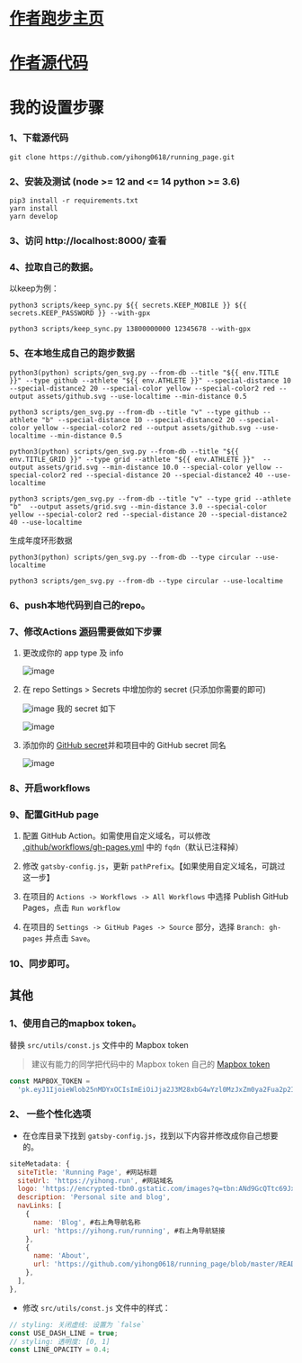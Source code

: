 
# [作者跑步主页](https://yihong.run/running)
# [作者源代码](https://github.com/yihong0618/running_page)




# 我的设置步骤

### 1、下载源代码

```
git clone https://github.com/yihong0618/running_page.git
```
### 2、安装及测试 (node >= 12 and <= 14 python >= 3.6)

```
pip3 install -r requirements.txt
yarn install
yarn develop
```
### 3、访问 http://localhost:8000/ 查看

### 4、拉取自己的数据。
以keep为例：
```
python3 scripts/keep_sync.py ${{ secrets.KEEP_MOBILE }} ${{ secrets.KEEP_PASSWORD }} --with-gpx
```
```
python3 scripts/keep_sync.py 13800000000 12345678 --with-gpx
```
### 5、在本地生成自己的跑步数据

```
python3(python) scripts/gen_svg.py --from-db --title "${{ env.TITLE }}" --type github --athlete "${{ env.ATHLETE }}" --special-distance 10 --special-distance2 20 --special-color yellow --special-color2 red --output assets/github.svg --use-localtime --min-distance 0.5
```
```
python3 scripts/gen_svg.py --from-db --title "v" --type github --athlete "b" --special-distance 10 --special-distance2 20 --special-color yellow --special-color2 red --output assets/github.svg --use-localtime --min-distance 0.5
```
```
python3(python) scripts/gen_svg.py --from-db --title "${{ env.TITLE_GRID }}" --type grid --athlete "${{ env.ATHLETE }}"  --output assets/grid.svg --min-distance 10.0 --special-color yellow --special-color2 red --special-distance 20 --special-distance2 40 --use-localtime
```
```
python3 scripts/gen_svg.py --from-db --title "v" --type grid --athlete "b"  --output assets/grid.svg --min-distance 3.0 --special-color yellow --special-color2 red --special-distance 20 --special-distance2 40 --use-localtime
```
生成年度环形数据

```
python3(python) scripts/gen_svg.py --from-db --type circular --use-localtime
```
```
python3 scripts/gen_svg.py --from-db --type circular --use-localtime
```
### 6、push本地代码到自己的repo。
### 7、修改Actions [源码](https://github.com/yihong0618/running_page/blob/master/.github/workflows/run_data_sync.yml)需要做如下步骤

1. 更改成你的 app type 及 info

   ![image](https://user-images.githubusercontent.com/15976103/94450124-73f98800-01df-11eb-9b3c-ac1a6224f46f.png)
2. 在 repo Settings > Secrets 中增加你的 secret (只添加你需要的即可)

   ![image](https://user-images.githubusercontent.com/15976103/94450295-aacf9e00-01df-11eb-80b7-a92b9cd1461e.png)
   我的 secret 如下

   ![image](https://user-images.githubusercontent.com/15976103/94451037-8922e680-01e0-11eb-9bb9-729f0eadcdb7.png)
3. 添加你的 [GitHub secret](https://github.com/settings/tokens)并和项目中的 GitHub secret 同名

   ![image](https://user-images.githubusercontent.com/15976103/94450721-2f222100-01e0-11eb-94a7-ef1f06fc0a59.png)

### 8、开启workflows
### 9、配置GitHub page
1. 配置 GitHub Action。如需使用自定义域名，可以修改 [.github/workflows/gh-pages.yml](.github/workflows/gh-pages.yml) 中的 `fqdn`（默认已注释掉）

2. 修改 `gatsby-config.js`，更新 `pathPrefix`。【如果使用自定义域名，可跳过这一步】

3. 在项目的 `Actions -> Workflows -> All Workflows` 中选择 Publish GitHub Pages，点击 `Run workflow`

4. 在项目的 `Settings -> GitHub Pages -> Source` 部分，选择 `Branch: gh-pages` 并点击 `Save`。

### 10、同步即可。


## 其他
### 1、使用自己的mapbox token。
替换 `src/utils/const.js` 文件中的 Mapbox token

> 建议有能力的同学把代码中的 Mapbox token 自己的 [Mapbox token](https://www.mapbox.com/)

```javascript
const MAPBOX_TOKEN =
  'pk.eyJ1IjoieWlob25nMDYxOCIsImEiOiJja2J3M28xbG4wYzl0MzJxZm0ya2Fua2p2In0.PNKfkeQwYuyGOTT_x9BJ4Q';
```

### 2、 一些个性化选项

* 在仓库目录下找到 `gatsby-config.js`，找到以下内容并修改成你自己想要的。

```javascript
siteMetadata: {
  siteTitle: 'Running Page', #网站标题
  siteUrl: 'https://yihong.run', #网站域名
  logo: 'https://encrypted-tbn0.gstatic.com/images?q=tbn:ANd9GcQTtc69JxHNcmN1ETpMUX4dozAgAN6iPjWalQ&usqp=CAU', #左上角LOGO
  description: 'Personal site and blog',
  navLinks: [
    {
      name: 'Blog', #右上角导航名称
      url: 'https://yihong.run/running', #右上角导航链接
    },
    {
      name: 'About',
      url: 'https://github.com/yihong0618/running_page/blob/master/README-CN.md',
    },
  ],
},
```
* 修改 `src/utils/const.js` 文件中的样式： 
```javascript
// styling: 关闭虚线: 设置为 `false`
const USE_DASH_LINE = true;
// styling: 透明度: [0, 1]
const LINE_OPACITY = 0.4;
```